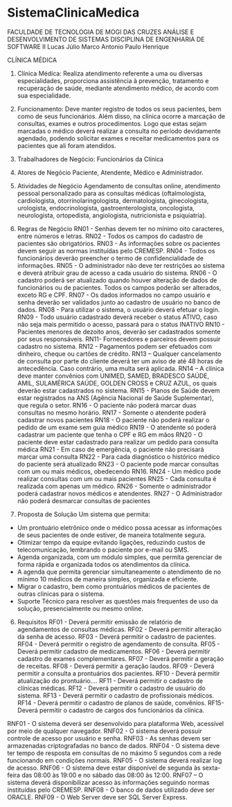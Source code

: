 # SistemaClinicaMedica

FACULDADE DE TECNOLOGIA DE MOGI DAS CRUZES
ANÁLISE E DESENVOLVIMENTO DE SISTEMAS
DISCIPLINA DE ENGENHARIA DE SOFTWARE II 
Lucas Júlio
Marco Antonio
Paulo Henrique



CLÍNICA MÉDICA

1.  Clínica Médica:
Realiza atendimento referente a uma ou diversas  especialidades, proporciona assistência   à prevenção, tratamento e recuperação de saúde, mediante atendimento médico, de acordo com sua especialidade.

2. Funcionamento:
Deve manter registro de todos os seus pacientes, bem como de seus funcionários. Além disso, na clínica ocorre a marcação de consultas, exames e outros procedimentos.  Logo que estas sejam marcadas o médico deverá realizar a consulta no período devidamente agendado, podendo solicitar exames e receitar medicamentos para os pacientes que ali foram atendidos.

2. Trabalhadores de Negócio:
Funcionários da Clínica

2. Atores de Negócio
Paciente, Atendente, Médico e Administrador.

3. Atividades de Negócio
Agendamento de consultas online, atendimento pessoal personalizado para as consultas médicas (oftalmologista, cardiologista, otorrinolaringologista, dermatologista, ginecologista, urologista, endocrinologista, gastroenterologista, oncologista, neurologista, ortopedista, angiologista, nutricionista e psiquiatria).

4. Regras de Negócio
RN01 - Senhas devem ter no mínimo oito caracteres, entre números e letras.
RN02 - Todos os campos do cadastro de pacientes são obrigatórios.
RN03 - As informações sobre os pacientes devem seguir as normas instituídas pelo CREMESP.
RN04 - Todos os funcionários deverão preencher o termo de confidencialidade de informações.
RN05 - O administrador não deve ter restrições ao sistema e deverá atribuir grau de acesso a cada usuário do sistema.
RN06 - O cadastro poderá ser atualizado quando houver alteração de dados de funcionários ou de pacientes. Todos os campos poderão ser alterados, exceto RG e CPF.
RN07 - Os dados informados no campo usuário e senha deverão ser validados junto ao cadastro de usuário no banco de dados. 
RN08 - Para utilizar o sistema, o usuário deverá efetuar o login.
RN09 - Todo usuário cadastrado deverá receber o status ATIVO, caso não seja mais permitido o acesso, passará para o status INATIVO
RN10 - Pacientes menores de dezoito anos, deverão ser cadastrados somente por seus responsáveis.
RN11- Fornecedores e parceiros devem possuir cadastro no sistema.
RN12 - Pagamentos podem ser efetuados com dinheiro, cheque ou cartões de crédito.
RN13 – Qualquer cancelamento de consulta por parte do cliente deverá ter um aviso de até   48 horas de antecedência. Caso contrário, uma multa será aplicada.
RN14 – A clínica deve manter convênios com UNIMED, SAMED, BRADESCO SAÚDE, AMIL, SULAMÉRICA SAÚDE, GOLDEN CROSS e CRUZ AZUL, os quais deverão estar cadastrados no sistema.
RN15 - Planos de Saúde devem estar registrados na ANS (Agência Nacional de Saúde Suplementar), que regula o setor.
RN16 - O paciente não poderá marcar duas consultas no mesmo horário.
RN17 - Somente o atendente poderá cadastrar novos pacientes
RN18 - O paciente não poderá realizar o pedido de um exame sem guia médico
RN19 - O atendente só poderá cadastrar um paciente que tenha o CPF e RG em mãos
RN20 - O paciente deve estar cadastrado para realizar um pedido para consulta médica
RN21 - Em caso de emergência, o paciente não precisará marcar uma consulta
RN22 - Para cada diagnóstico o histórico médico do paciente será atualizado
RN23 - O paciente pode marcar consultas com um ou mais médicos, obedecendo RN16.
RN24 - Um médico pode realizar consultas com um ou mais pacientes
RN25 - Cada consulta é realizada com apenas um médico.
RN26 - Somente o administrador poderá cadastrar novos médicos e atendentes.
RN27 - O Administrador não poderá desmarcar consultas de pacientes

5. Proposta de Solução
Um sistema que permita:
 - Um prontuário eletrônico onde o médico possa acessar as informações de seus pacientes de onde estiver, de maneira totalmente segura. 
- Otimizar tempo da equipe evitando ligações, reduzindo custos de telecomunicação, lembrando o paciente por e-mail ou SMS.
 - Agenda organizada, com um módulo simples, que permita gerenciar de forma rápida e organizada todos os atendimentos da clínica.
 - A agenda que permita gerenciar simultaneamente o atendimento de no mínimo 10 médicos de maneira simples, organizada e eficiente.
-   Migrar o cadastro, bem como prontuários médicos de pacientes de outras clinicas para o sistema.
- Suporte Técnico para resolver as questões mais frequentes de uso da solução, presencialmente ou mesmo online.

6. Requisitos
RF01 - Deverá permitir emissão de relatório de agendamentos de consultas médicas.
RF02 - Deverá permitir alteração da senha de acesso.
RF03 - Deverá permitir o cadastro de pacientes.
RF04 - Deverá permitir o registro de agendamento de consulta.
RF05 - Deverá permitir cadastro de medicamentos.
RF06 - Deverá permitir cadastro de exames complementares.
RF07 - Deverá permitir a geração de receitas.
RF08 - Deverá permitir a geração laudos.
RF09 - Deverá permitir a consulta a prontuários dos pacientes.
RF10 - Deverá permitir atualização do prontuário....
RF11 - Deverá permitir o cadastro de clínicas médicas.
RF12 - Deverá permitir o cadastro de usuário do sistema.
RF13 - Deverá permitir o cadastro de profissionais médicos.
RF14 - Deverá permitir o cadastro de planos de saúde, convênios.
RF15- Deverá permitir o cadastro de cargos dos funcionários da clínica.

RNF01 - O sistema deverá ser desenvolvido para plataforma Web, acessível por meio de qualquer navegador.
RNF02 - O sistema deverá possuir controle de acesso por usuário e senha.
RNF03 - As senhas devem ser armazenadas criptografadas no banco de dados.
RNF04 - O sistema deve ter tempo de resposta em consultas de no máximo 5 segundos com a rede funcionando   em condições normais.
RNF05 - O sistema deverá realizar log de acesso.
RNF06 - O sistema deve estar disponível de segunda às sexta-feira das 08:00 às 19:00 e no sábado das 08:00 às 12:00. 
RNF07 – O sistema deverá disponibilizar acesso às informações seguindo normas instituídas pelo CREMESP.
RNF08 - O banco de dados utilizado deve ser ORACLE.
RNF09 - O Web Server deve ser SQL Server Express.
